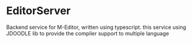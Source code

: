 # EditorServer
Backend service for M-Editor, written using typescript.
this service using JDOODLE lib to provide the compiler support to multiple language

